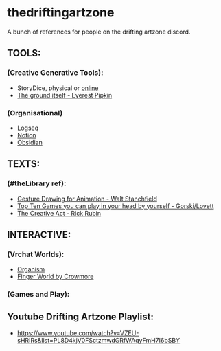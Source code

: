 # thedriftingartzone
 A bunch of references for people on the drifting artzone discord.
 <br />

## TOOLS:  <br />
 ### (Creative Generative Tools): <br />
  *  StoryDice, physical or [online](https://davebirss.com/storydice/) <br />
   * [The ground itself - Everest Pipkin](https://everestpipkin.itch.io/the-ground-itself)  <br />

 ### (Organisational) 
   * [Logseq](https://logseq.com/)
   * [Notion](https://www.notion.so/)
   * [Obsidian](https://obsidian.md/)
   
    

## TEXTS: <br />
 ### (#theLibrary ref): <br />
  *  [Gesture Drawing for Animation - Walt Stanchfield](https://dn790009.ca.archive.org/0/items/Gesture_Drawing_for_Animation/Gesture_Drawing_for_Animation.pdf) <br />
   * [Top Ten Games you can play in your head by yourself - Gorski/Lovett](https://www.goodreads.com/book/show/44166209-top-10-games-you-can-play-in-your-head-by-yourself) <br />
   * [The Creative Act - Rick Rubin](https://archive.org/details/the-creative-act-by-rick-rubin)  <br />


## INTERACTIVE:
 ### (Vrchat Worlds):<br />

 * [Organism ](https://vrchat.com/home/launch?worldId=wrld_de53549a-20cf-4c6f-abea-dcda197e1e16)<br />
 * [Finger World by Crowmore](https://vrchat.com/home/world/wrld_813567a9-f6bd-47a9-a987-d3c57a6c6930 )  <br />

 ### (Games and Play):<br />


## Youtube Drifting Artzone Playlist:<br />

 * https://www.youtube.com/watch?v=VZEU-sHRIRs&list=PL8D4kjV0FSctzmwdGRfWAqyFmH7I6bSBY <br />


